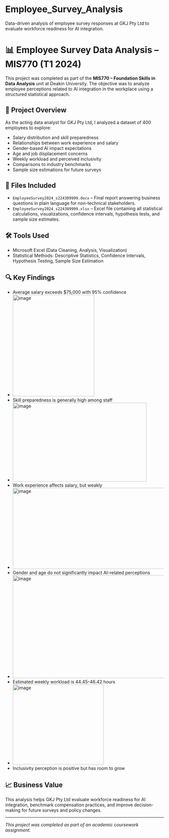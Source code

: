 # Employee_Survey_Analysis
Data-driven analysis of employee survey responses at GKJ Pty Ltd to evaluate workforce readiness for AI integration.

# 📊 Employee Survey Data Analysis – MIS770 (T1 2024)

This project was completed as part of the **MIS770 – Foundation Skills in Data Analysis** unit at Deakin University. The objective was to analyze employee perceptions related to AI integration in the workplace using a structured statistical approach.

## 📝 Project Overview
As the acting data analyst for GKJ Pty Ltd, I analyzed a dataset of 400 employees to explore:
- Salary distribution and skill preparedness
- Relationships between work experience and salary
- Gender-based AI impact expectations
- Age and job displacement concerns
- Weekly workload and perceived inclusivity
- Comparisons to industry benchmarks
- Sample size estimations for future surveys

## 📂 Files Included
- `EmployeeSurvey2024_s224389999.docx` – Final report answering business questions in plain language for non-technical stakeholders.
- `EmployeeSurvey2024_s224389999.xlsx` – Excel file containing all statistical calculations, visualizations, confidence intervals, hypothesis tests, and sample size estimates.

## 🛠️ Tools Used
- Microsoft Excel (Data Cleaning, Analysis, Visualization)
- Statistical Methods: Descriptive Statistics, Confidence Intervals, Hypothesis Testing, Sample Size Estimation

## 🔍 Key Findings
- Average salary exceeds $75,000 with 95% confidence
- <img width="259" height="322" alt="image" src="https://github.com/user-attachments/assets/f7ecdbb8-bee1-499a-93d8-ddfaa5a19450" />
- Skill preparedness is generally high among staff
- <img width="425" height="250" alt="image" src="https://github.com/user-attachments/assets/b6d49fb6-fd1d-4ef2-8079-80d3cb0fe007" />
- Work experience affects salary, but weakly
- <img width="488" height="257" alt="image" src="https://github.com/user-attachments/assets/ce4abda8-8acd-49e1-a9b1-c4ebab059afa" />
- Gender and age do not significantly impact AI-related perceptions
- <img width="551" height="326" alt="image" src="https://github.com/user-attachments/assets/56f0e881-64f6-4496-b7c0-4eed9c743117" />
- Estimated weekly workload is 44.45–46.42 hours
- <img width="289" height="254" alt="image" src="https://github.com/user-attachments/assets/e0d3109a-b226-4b4d-92df-eca354e5ce70" />
- Inclusivity perception is positive but has room to grow

## 📈 Business Value
This analysis helps GKJ Pty Ltd evaluate workforce readiness for AI integration, benchmark compensation practices, and improve decision-making for future surveys and policy changes.

---

*This project was completed as part of an academic coursework assignment.*
